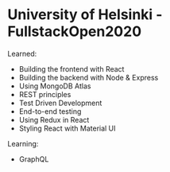 # University of Helsinki - FullstackOpen2020
Learned:
- Building the frontend with React
- Building the backend with Node & Express
- Using MongoDB Atlas
- REST principles
- Test Driven Development
- End-to-end testing
- Using Redux in React
- Styling React with Material UI

Learning:
- GraphQL
